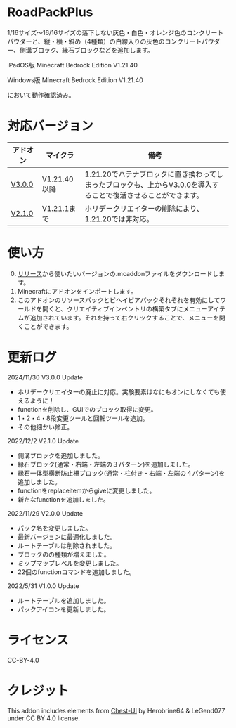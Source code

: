 # RoadPackPlus

1/16サイズ〜16/16サイズの落下しない灰色・白色・オレンジ色のコンクリートパウダーと、縦・横・斜め（4種類）の白線入りの灰色のコンクリートパウダー、側溝ブロック、縁石ブロックなどを追加します。

iPadOS版 Minecraft Bedrock Edition V1.21.40

Windows版 Minecraft Bedrock Edition V1.21.40

において動作確認済み。

# 対応バージョン

|アドオン|マイクラ|備考|
| ----- | ----- | ----- |
|[V3.0.0](https://github.com/HakoMC/RoadPackPlus/releases/tag/V3.0.0)|V1.21.40以降|1.21.20でハテナブロックに置き換わってしまったブロックも、上からV3.0.0を導入することで復活させることができます。|
|[V2.1.0](https://github.com/HakoMC/RoadPackPlus/releases/tag/V2.1.0)|V1.21.1まで|ホリデークリエイターの削除により、1.21.20では非対応。|

# 使い方

0. [リリース](https://github.com/HakoMC/RoadPackPlus/releases)から使いたいバージョンの.mcaddonファイルをダウンロードします。
1. Minecraftにアドオンをインポートします。
2. このアドオンのリソースパックとビヘイビアパックそれぞれを有効にしてワールドを開くと、クリエイティブインベントリの構築タブにメニューアイテムが追加されています。それを持って右クリックすることで、メニューを開くことができます。

# 更新ログ

2024/11/30 V3.0.0 Update

- ホリデークリエイターの廃止に対応。実験要素はなにもオンにしなくても使えるように！
- functionを削除し、GUIでのブロック取得に変更。
- 1・2・4・8段変更ツールと回転ツールを追加。
- その他細かい修正。

2022/12/2 V2.1.0 Update

- 側溝ブロックを追加しました。
- 縁石ブロック(通常・右端・左端の３パターン)を追加しました。
- 縁石一体型横断防止柵ブロック(通常・柱付き・右端・左端の４パターン)を追加しました。
- functionをreplaceitemからgiveに変更しました。
- 新たなfunctionを追加しました。

2022/11/29 V2.0.0 Update

- パック名を変更しました。
- 最新バージョンに最適化しました。
- ルートテーブルは削除されました。
- ブロックのの種類が増えました。
- ミップマップレベルを変更しました。
- 22個のfunctionコマンドを追加しました。

2022/5/31 V1.0.0 Update

- ルートテーブルを追加しました。
- パックアイコンを更新しました。

# ライセンス

CC-BY-4.0

# クレジット

This addon includes elements from [Chest-UI](https://github.com/Herobrine643928/Chest-UI) by Herobrine64 & LeGend077 under CC BY 4.0 license.
